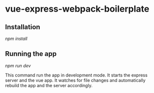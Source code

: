 # vue-express-webpack-boilerplate


## Installation
*npm install*

## Running the app
*npm run dev*

This command run the app in development mode. It starts the express server and the vue app. It watches for file changes and automatically rebuild the app and the server accordingly.
